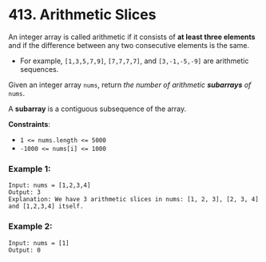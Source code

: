 # 413. Arithmetic Slices

An integer array is called arithmetic if it consists of **at least three elements** and if the difference between any two consecutive elements is the same.

- For example, `[1,3,5,7,9]`, `[7,7,7,7]`, and `[3,-1,-5,-9]` are arithmetic sequences.

Given an integer array `nums`, return *the number of arithmetic* ***subarrays*** *of* `nums`.

A **subarray** is a contiguous subsequence of the array.

**Constraints**:
- `1 <= nums.length <= 5000`
- `-1000 <= nums[i] <= 1000`

### Example 1:
```
Input: nums = [1,2,3,4]
Output: 3
Explanation: We have 3 arithmetic slices in nums: [1, 2, 3], [2, 3, 4] and [1,2,3,4] itself.
```

### Example 2:
```
Input: nums = [1]
Output: 0
```
